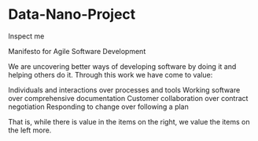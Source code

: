 # Data-Nano-Project
Inspect me


Manifesto for Agile Software Development



We are uncovering better ways of developing
software by doing it and helping others do it.
Through this work we have come to value:

Individuals and interactions over processes and tools
Working software over comprehensive documentation
Customer collaboration over contract negotiation
Responding to change over following a plan

That is, while there is value in the items on
the right, we value the items on the left more.
